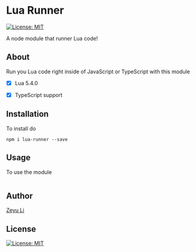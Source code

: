 # Lua Runner

[![License: MIT](https://img.shields.io/badge/License-MIT-yellow.svg)](https://opensource.org/licenses/MIT) 

A node module that runner Lua code! 



## About

Run you Lua code right inside of JavaScript or TypeScript with this module

- [x] Lua 5.4.0
- [x] TypeScript support



## Installation

To install do

`npm i lua-runner --save`



## Usage

To use the module

```js

```

## Author

[Zeyu Li](https://github.com/Zeyu-Li)



## License

[![License: MIT](https://img.shields.io/badge/License-MIT-yellow.svg)](https://opensource.org/licenses/MIT) 